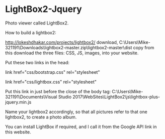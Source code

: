 # LightBox2-Jquery
Photo viewer called LightBox2.

How to build a lightbox2:

http://lokeshdhakar.com/projects/lightbox2/
download,
C:\Users\Mike-321191\Downloads\lightbox2-master.zip\lightbox2-master\dist
copy from this download the three files: CSS, JS, images, into your website. 

Put these two links in the head:

link href="css/bootstrap.css" rel="stylesheet"

link href="css/lightbox.css" rel="stylesheet"

Put this link in just before the close of the body tag:
C:\Users\Mike-321191\Documents\Visual Studio 2017\WebSites\LightBox2\js\lightbox-plus-jquery.min.js

Name your lightbox2 accordingly, so that all pictures refer to that one lightbox2, to create a photo album.

You can install LightBox if required, and I call it from the Google API link in this website.
